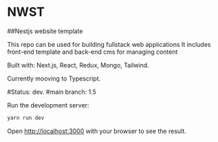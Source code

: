 # NWST
##Nestjs website template 

This repo can be used for building fullstack web applications
It includes front-end template and back-end cms for managing content

Built with: Next.js, React, Redux, Mongo, Tailwind.

Currently mooving to Typescript.

#Status: dev.
#main branch: 1.5

Run the development server:

```bash
yarn run dev
```

Open [http://localhost:3000](http://localhost:3000) with your browser to see the result.

